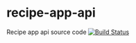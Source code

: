 # recipe-app-api
Recipe app api source code
[![Build Status](https://travis-ci.org/Ivanrputra/recipe-app-api.svg?branch=master)](https://travis-ci.org/Ivanrputra/recipe-app-api)
